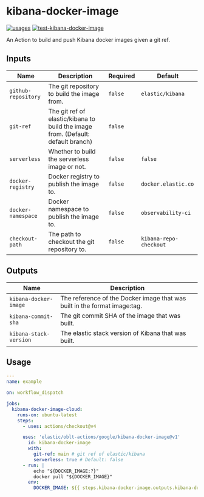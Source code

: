 # <!--name-->kibana-docker-image<!--/name-->

[![usages](https://img.shields.io/badge/usages-white?logo=githubactions&logoColor=blue)](https://github.com/search?q=elastic%2Foblt-actions%2Fkibana-docker-image+%28path%3A.github%2Fworkflows+OR+path%3A**%2Faction.yml+OR+path%3A**%2Faction.yaml%29&type=code)
[![test-kibana-docker-image](https://github.com/elastic/oblt-actions/actions/workflows/test-kibana-docker-image.yml/badge.svg?branch=main)](https://github.com/elastic/oblt-actions/actions/workflows/test-kibana-docker-image.yml)

<!--description-->
An Action to build and push Kibana docker images given a git ref.
<!--/description-->

## Inputs

<!--inputs-->
| Name                | Description                                                                      | Required | Default                |
|---------------------|----------------------------------------------------------------------------------|----------|------------------------|
| `github-repository` | The git repository to build the image from.                                      | `false`  | `elastic/kibana`       |
| `git-ref`           | The git ref of elastic/kibana to build the image from. (Default: default branch) | `false`  | ` `                    |
| `serverless`        | Whether to build the serverless image or not.                                    | `false`  | `false`                |
| `docker-registry`   | Docker registry to publish the image to.                                         | `false`  | `docker.elastic.co`    |
| `docker-namespace`  | Docker namespace to publish the image to.                                        | `false`  | `observability-ci`     |
| `checkout-path`     | The path to checkout the git repository to.                                      | `false`  | `kibana-repo-checkout` |
<!--/inputs-->

## Outputs

<!--outputs-->
| Name                   | Description                                                               |
|------------------------|---------------------------------------------------------------------------|
| `kibana-docker-image`  | The reference of the Docker image that was built in the format image:tag. |
| `kibana-commit-sha`    | The git commit SHA of the image that was built.                           |
| `kibana-stack-version` | The elastic stack version of Kibana that was built.                       |
<!--/outputs-->

## Usage

<!--usage action="elastic/oblt-actions/**" version="env:VERSION"-->
```yaml
---
name: example

on: workflow_dispatch

jobs:
  kibana-docker-image-cloud:
    runs-on: ubuntu-latest
    steps:
      - uses: actions/checkout@v4

      uses: 'elastic/oblt-actions/google/kibana-docker-image@v1'
        id: kibana-docker-image
        with:
          git-ref: main # git ref of elastic/kibana
          serverless: true # Default: false
      - run: |
          echo "${DOCKER_IMAGE:?}"
          docker pull "${DOCKER_IMAGE}"
        env:
          DOCKER_IMAGE: ${{ steps.kibana-docker-image.outputs.kibana-docker-image }}
```
<!--/usage-->
